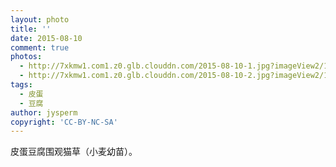 ```yaml
---
layout: photo
title: ''
date: 2015-08-10
comment: true
photos:
  - http://7xkmw1.com1.z0.glb.clouddn.com/2015-08-10-1.jpg?imageView2/1/w/900/h/600
  - http://7xkmw1.com1.z0.glb.clouddn.com/2015-08-10-2.jpg?imageView2/1/w/900/h/600
tags:
  - 皮蛋
  - 豆腐
author: jysperm
copyright: 'CC-BY-NC-SA'
---
```

皮蛋豆腐围观猫草（小麦幼苗）。
